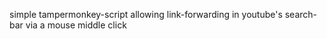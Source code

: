 simple tampermonkey-script allowing link-forwarding in youtube's search-bar via a mouse middle click
